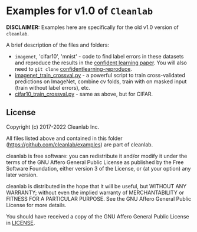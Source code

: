 # Examples for v1.0 of `Cleanlab`

**DISCLAIMER:** Examples here are specifically for the old v1.0 version of `cleanlab`.

A brief description of the files and folders:

- `imagenet`, 'cifar10', 'mnist' - code to find label errors in these datasets and reproduce the results in the [confident learning paper](https://arxiv.org/abs/1911.00068). You will also need to `git clone` [confidentlearning-reproduce](https://github.com/cgnorthcutt/confidentlearning-reproduce).
- [imagenet_train_crossval.py](imagenet/imagenet_train_crossval.py) - a powerful script to train cross-validated predictions on ImageNet, combine cv folds, train with on masked input (train without label errors), etc.
- [cifar10_train_crossval.py](cifar10/cifar10_train_crossval.py) - same as above, but for CIFAR.

## License

Copyright (c) 2017-2022 Cleanlab Inc.

All files listed above and contained in this folder (<https://github.com/cleanlab/examples>) are part of cleanlab.

cleanlab is free software: you can redistribute it and/or modify
it under the terms of the GNU Affero General Public License as published by
the Free Software Foundation, either version 3 of the License, or
(at your option) any later version.

cleanlab is distributed in the hope that it will be useful,
but WITHOUT ANY WARRANTY; without even the implied warranty of
MERCHANTABILITY or FITNESS FOR A PARTICULAR PURPOSE. See the
GNU Affero General Public License for more details.

You should have received a copy of the GNU Affero General Public License in [LICENSE](LICENSE).
